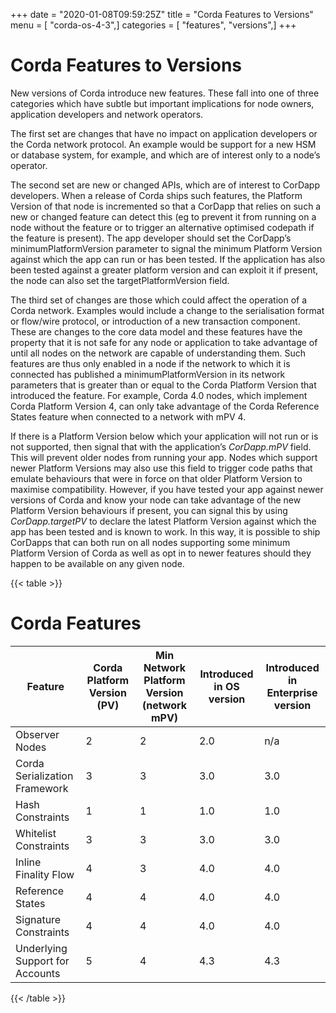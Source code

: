 +++
date = "2020-01-08T09:59:25Z"
title = "Corda Features to Versions"
menu = [ "corda-os-4-3",]
categories = [ "features", "versions",]
+++


# Corda Features to Versions

New versions of Corda introduce new features. These fall into one of three categories which have subtle but important implications for
            node owners, application developers and network operators.

The first set are changes that have no impact on application developers or the Corda network protocol. An example would be support for
            a new HSM or database system, for example, and which are of interest only to a node’s operator.

The second set are new or changed APIs, which are of interest to CorDapp developers. When a release of Corda ships such features, the
            Platform Version of that node is incremented so that a CorDapp that relies on such a new or changed feature can detect this (eg to
            prevent it from running on a node without the feature or to trigger an alternative optimised codepath if the feature is present). The
            app developer should set the CorDapp’s minimumPlatformVersion parameter to signal the minimum Platform Version against which the app
            can run or has been tested. If the application has also been tested against a greater platform version and can exploit it if present,
            the node can also set the targetPlatformVersion field.

The third set of changes are those which could affect the operation of a Corda network. Examples would include a change to the
            serialisation format or flow/wire protocol, or introduction of a new transaction component.  These are changes to the core data model and
            these features have the property that it is not safe for any node or application to take advantage of until all nodes on the network
            are capable of understanding them. Such features are thus only enabled in a node if the network to which it is connected has published
            a minimumPlatformVersion in its network parameters that is greater than or equal to the Corda Platform Version that introduced the
            feature. For example, Corda 4.0 nodes, which implement Corda Platform Version 4, can only take advantage of the Corda Reference States
            feature when connected to a network with mPV 4.

If there is a Platform Version below which your application will not run or is not supported, then signal that with the application’s
            *CorDapp.mPV* field. This will prevent older nodes from running your app. Nodes which support newer Platform Versions may also use this
            field to trigger code paths that emulate behaviours that were in force on that older Platform Version to maximise compatibility. However,
            if you have tested your app against newer versions of Corda and know your node can take advantage of the new Platform Version behaviours
            if present, you can signal this by using *CorDapp.targetPV* to declare the latest Platform Version against which the app has been tested
            and is known to work. In this way, it is possible to ship CorDapps that can both run on all nodes supporting some minimum Platform Version
            of Corda as well as opt in to newer features should they happen to be available on any given node.


{{< table >}}

# Corda Features

|Feature|Corda Platform Version (PV)|Min Network Platform Version (network mPV)|Introduced in OS version|Introduced in Enterprise version|
|--------------------|--------------------|--------------------|--------------------|--------------------|
|Observer Nodes|2|2|2.0|n/a|
|Corda Serialization Framework|3|3|3.0|3.0|
|Hash Constraints|1|1|1.0|1.0|
|Whitelist Constraints|3|3|3.0|3.0|
|Inline Finality Flow|4|3|4.0|4.0|
|Reference States|4|4|4.0|4.0|
|Signature Constraints|4|4|4.0|4.0|
|Underlying Support for Accounts|5|4|4.3|4.3|

{{< /table >}}

